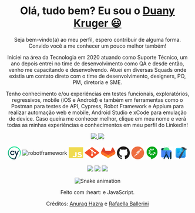 <div>
  
  <h1 align="center">
    Olá, tudo bem? Eu sou o 
    <a href="https://www.linkedin.com/in/duanykruger/">Duany Kruger 😃️</a>
  </h1>
  
  <p align="center">
    Seja bem-vindo(a) ao meu perfil, espero contribuir de alguma forma. Convido você a me conhecer um pouco melhor também!
  </p>
  
  <p align="center">
    Iniciei na área da Tecnologia em 2020 atuando como Suporte Técnico, um ano depois entrei no time de desenvolvimento como QA e desde então, venho me capacitando e desenvolvendo. Atuei em diversas Squads onde existia um contato direto com o time de desenvolvimento, designers, PO, PM, diretoria e SME. 
  </p>
  
  <p align="center">
    Tenho conhecimento e/ou experiências em testes funcionais, exploratórios, regressivos, mobile (iOS e Android) e também em ferramentas como o Postman para testes de API, Cypress, Robot Framework e Appium para realizar automação web e mobile, Android Studio e xCode para emulação de device. Caso queira me conhecer melhor, clique em meu nome e verá todas as minhas experiências e conhecimentos em meu perfil do LinkedIn!
  </p>
  
</div>

<div align="center">
  <a href="https://github.com/duanykruger">
    <img height="150em" src="https://github-readme-stats.vercel.app/api?username=duanykruger&count_private=true&include_all_commits=true&show_icons=true&theme=dracula&hide_border=false&show_owner=true"/>
    <img height="150em" src="https://github-readme-stats.vercel.app/api/top-langs/?username=duanykruger&theme=dracula&hide_border=false&&layout=compact"/>
  </a>
</div>

<div align="center" valign="top"><br>
  <img align="center" alt="cypress" height="35" width="35" src="/assets/Cypress.png">
  <img align="center" alt="robotframework" height="30" width="40" src="https://robotframework.org/img/RF.svg">
  <img align="center" alt="Js" height="30" width="40" src="https://raw.githubusercontent.com/devicons/devicon/master/icons/javascript/javascript-plain.svg">
  <img align="center" alt="git" height="30" width="40" src="https://raw.githubusercontent.com/devicons/devicon/master/icons/git/git-original.svg">
  <img align="center" alt="gitlab" height="30" width="40" src="https://raw.githubusercontent.com/devicons/devicon/master/icons/gitlab/gitlab-original.svg">
  <img align="center" alt="github" height="35" width="35" src="/assets/GitHub.png">
  <img align="center" alt="postman" height="35" width="35" src="/assets/postman.png">
  <img align="center" alt="cucumber" height="35" width="35" src="https://raw.githubusercontent.com/devicons/devicon/master/icons/cucumber/cucumber-plain.svg">
  <img align="center" alt="androidstudio" height="35" width="35" src="https://raw.githubusercontent.com/devicons/devicon/master/icons/androidstudio/androidstudio-original.svg">
  <img align="center" alt="xcode" height="35" width="35" src="https://raw.githubusercontent.com/devicons/devicon/master/icons/xcode/xcode-original.svg">
  
</div><br>

<div align="center">
  <a href="https://www.instagram.com/duanykruger/" target="_blank"><img src="https://img.shields.io/badge/-Instagram-%23E4405F?style=for-the-badge&logo=instagram&logoColor=white" target="_blank"></a>
  <a href="https://www.linkedin.com/in/duanykruger/" target="_blank"><img src="https://img.shields.io/badge/-LinkedIn-%230077B5?style=for-the-badge&logo=linkedin&logoColor=white" target="_blank"></a> 
  <a href="mailto:duanykrugerr@gmail.com"><img src="https://img.shields.io/badge/-Gmail-%23333?style=for-the-badge&logo=gmail&logoColor=white" target="_blank"></a>
</div>

<div align="center">

  ![Snake animation](https://github.com/danielbped/danielbped/blob/output/github-contribution-grid-snake.svg)
  
</div>

<div align="center">
  <p>Feito com :heart: e JavaScript.</p>
  <p>Créditos: <a href="https://github.com/anuraghazra/github-readme-stats">Anurag Hazra</a> e <a href="https://github.com/rafaballerini">Rafaella Ballerini</a></p>
</div>
